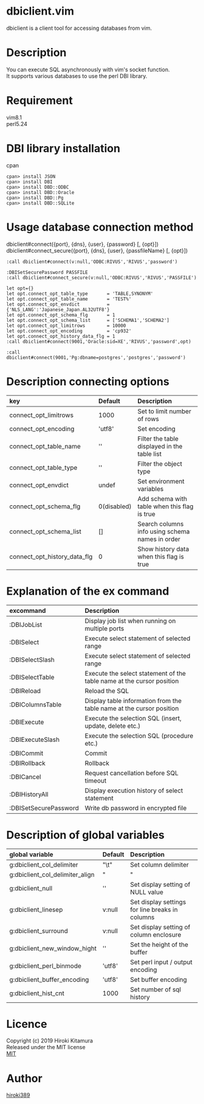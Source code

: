 dbiclient.vim
====

dbiclient is a client tool for accessing databases from vim.

# Description
You can execute SQL asynchronously with vim's socket function.  
It supports various databases to use the perl DBI library.

# Requirement
vim8.1  
perl5.24

# DBI library installation
cpan
```shell
cpan> install JSON
cpan> install DBI
cpan> install DBD::ODBC
cpan> install DBD::Oracle
cpan> install DBD::Pg
cpan> install DBD::SQLite
```

# Usage database connection method
dbiclient#connect({port}, {dns}, {user}, {password} [, {opt}])   
dbiclient#connect_secure({port}, {dns}, {user}, {passfileName} [, {opt}])
```vim
:call dbiclient#connect(v:null,'ODBC:RIVUS','RIVUS','password')
```

```vim
:DBISetSecurePassword PASSFILE
:call dbiclient#connect_secure(v:null,'ODBC:RIVUS','RIVUS','PASSFILE')
```

```vim
let opt={}  
let opt.connect_opt_table_type       = 'TABLE,SYNONYM'
let opt.connect_opt_table_name       = 'TEST%'
let opt.connect_opt_envdict          = {'NLS_LANG':'Japanese_Japan.AL32UTF8'}
let opt.connect_opt_schema_flg       = 1
let opt.connect_opt_schema_list      = ['SCHEMA1','SCHEMA2']
let opt.connect_opt_limitrows        = 10000
let opt.connect_opt_encoding         = 'cp932'
let opt.connect_opt_history_data_flg = 1
:call dbiclient#connect(9001,'Oracle:sid=XE','RIVUS','password',opt)
```

```vim
:call dbiclient#connect(9001,'Pg:dbname=postgres','postgres','password')
```
# Description connecting options
| key                           | Default     | Description                                                  |
| :---------------------------- | :---------- | :----------------------------------------------------------- |
| connect_opt_limitrows         | 1000        | Set to limit number of rows                                  |
| connect_opt_encoding          | 'utf8'      | Set encoding                                                 |
| connect_opt_table_name        | ''          | Filter the table displayed in the table list                 |
| connect_opt_table_type        | ''          | Filter the object type                                       |
| connect_opt_envdict           | undef       | Set environment variables                                    |
| connect_opt_schema_flg        | 0(disabled) | Add schema with table when this flag is true                 |
| connect_opt_schema_list       | []          | Search columns info using schema names in order              |
| connect_opt_history_data_flg  | 0           | Show history data when this flag is true                     |

# Explanation of the ex command
| excommand               | Description                                                                 |
| :---------------------- | :-----------------------------------------------------------------------    |
| :DBIJobList             | Display job list when running on multiple ports                             |
| :DBISelect              | Execute select statement of selected range                                  |
| :DBISelectSlash         | Execute select statement of selected range                                  |
| :DBISelectTable         | Execute the select statement of the table name at the cursor position       |
| :DBIReload              | Reload the SQL                                                              |
| :DBIColumnsTable        | Display table information from the table name at the cursor position        |
| :DBIExecute             | Execute the selection SQL (insert, update, delete etc.)                     |
| :DBIExecuteSlash        | Execute the selection SQL (procedure etc.)                                  |
| :DBICommit              | Commit                                                                      |
| :DBIRollback            | Rollback                                                                    |
| :DBICancel              | Request cancellation before SQL timeout                                     |
| :DBIHistoryAll          | Display execution history of select statement                               |
| :DBISetSecurePassword   | Write db password in encrypted file                                         |

# Description of global variables
| global variable                 | Default     | Description                                                  |
| :----------------------------   | :---------- | :----------------------------------------------------------- |
| g:dbiclient_col_delimiter       | "\t"        | Set column delimiter                                         |
| g:dbiclient_col_delimiter_align | "|"         | Set column delimiter                                         |
| g:dbiclient_null                | ''          | Set display setting of NULL value                            |
| g:dbiclient_linesep             | v:null      | Set display settings for line breaks in columns              |
| g:dbiclient_surround            | v:null      | Set display setting of column enclosure                      |
| g:dbiclient_new_window_hight    | ''          | Set the height of the buffer                                 |
| g:dbiclient_perl_binmode        | 'utf8'      | Set perl input / output encoding                             |
| g:dbiclient_buffer_encoding     | 'utf8'      | Set buffer encoding                                          |
| g:dbiclient_hist_cnt            | 1000        | Set number of sql history                                    |

# Licence
Copyright (c) 2019 Hiroki Kitamura  
Released under the MIT license  
[MIT](https://opensource.org/licenses/mit-license.php)

# Author
[hiroki389](https://github.com/hiroki389)
